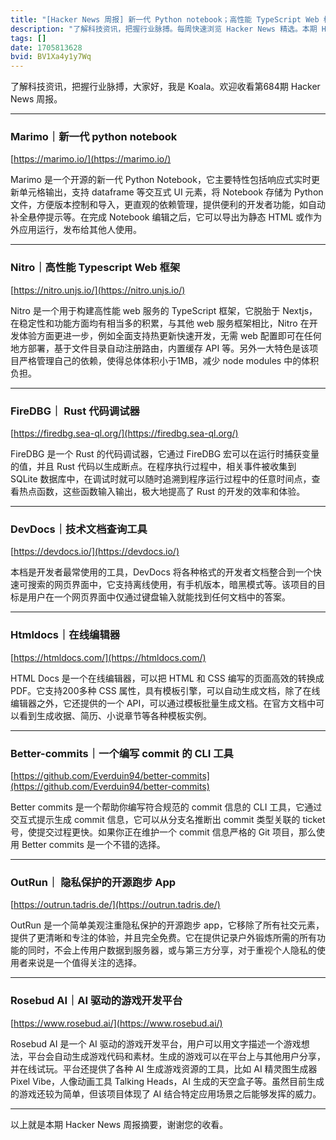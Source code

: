 ```yaml
---
title: "[Hacker News 周报] 新一代 Python notebook；高性能 TypeScript Web 框架；AI 游戏创作工具"
description: "了解科技资讯，把握行业脉搏。每周快速浏览 Hacker News 精选。本期 Hacker Newsletter 地址：https://mailchi.mp/hackernewsletter/684"
tags: []
date: 1705813628
bvid: BV1Xa4y1y7Wq
---
```

了解科技资讯，把握行业脉搏，大家好，我是 Koala。欢迎收看第684期 Hacker News 周报。

---
### Marimo｜新一代 python notebook
[https://marimo.io/](https://marimo.io/)

Marimo 是一个开源的新一代 Python Notebook，它主要特性包括响应式实时更新单元格输出，支持 dataframe 等交互式 UI 元素，将 Notebook 存储为 Python 文件，方便版本控制和导入，更直观的依赖管理，提供便利的开发者功能，如自动补全悬停提示等。在完成 Notebook 编辑之后，它可以导出为静态 HTML 或作为外应用运行，发布给其他人使用。

---
### Nitro｜高性能 Typescript Web 框架
[https://nitro.unjs.io/](https://nitro.unjs.io/)

Nitro 是一个用于构建高性能 web 服务的 TypeScript 框架，它脱胎于 Nextjs，在稳定性和功能方面均有相当多的积累，与其他 web 服务框架相比，Nitro 在开发体验方面更进一步，例如全面支持热更新快速开发，无需 web 配置即可在任何地方部署，基于文件目录自动注册路由，内置缓存 API 等。另外一大特色是该项目严格管理自己的依赖，使得总体体积小于1MB，减少 node modules 中的体积负担。

---
### FireDBG｜ Rust 代码调试器
[https://firedbg.sea-ql.org/](https://firedbg.sea-ql.org/)

FireDBG 是一个 Rust 的代码调试器，它通过 FireDBG 宏可以在运行时捕获变量的值，并且 Rust 代码以生成断点。在程序执行过程中，相关事件被收集到 SQLite 数据库中，在调试时就可以随时追溯到程序运行过程中的任意时间点，查看热点函数，这些函数输入输出，极大地提高了 Rust 的开发的效率和体验。

---
### DevDocs｜技术文档查询工具
[https://devdocs.io/](https://devdocs.io/)

本档是开发者最常使用的工具，DevDocs 将各种格式的开发者文档整合到一个快速可搜索的网页界面中，它支持离线使用，有手机版本，暗黑模式等。该项目的目标是用户在一个网页界面中仅通过键盘输入就能找到任何文档中的答案。

---
### Htmldocs｜在线编辑器
[https://htmldocs.com/](https://htmldocs.com/)

HTML Docs 是一个在线编辑器，可以把 HTML 和 CSS 编写的页面高效的转换成 PDF。它支持200多种 CSS 属性，具有模板引擎，可以自动生成文档，除了在线编辑器之外，它还提供的一个 API，可以通过模板批量生成文档。在官方文档中可以看到生成收据、简历、小说章节等各种模板实例。

---
### Better-commits｜一个编写 commit 的 CLI 工具
[https://github.com/Everduin94/better-commits](https://github.com/Everduin94/better-commits)

Better commits 是一个帮助你编写符合规范的 commit 信息的 CLI 工具，它通过交互式提示生成 commit 信息，它可以从分支名推断出 commit 类型关联的 ticket 号，使提交过程更快。如果你正在维护一个 commit 信息严格的 Git 项目，那么使用 Better commits 是一个不错的选择。

---
### OutRun｜ 隐私保护的开源跑步 App
[https://outrun.tadris.de/](https://outrun.tadris.de/)

OutRun 是一个简单美观注重隐私保护的开源跑步 app，它移除了所有社交元素，提供了更清晰和专注的体验，并且完全免费。它在提供记录户外锻炼所需的所有功能的同时，不会上传用户数据到服务器，或与第三方分享，对于重视个人隐私的使用者来说是一个值得关注的选择。

---
### Rosebud AI｜AI 驱动的游戏开发平台
[https://www.rosebud.ai/](https://www.rosebud.ai/)

Rosebud AI 是一个 AI 驱动的游戏开发平台，用户可以用文字描述一个游戏想法，平台会自动生成游戏代码和素材。生成的游戏可以在平台上与其他用户分享，并在线试玩。平台还提供了各种 AI 生成游戏资源的工具，比如 AI 精灵图生成器 Pixel Vibe，人像动画工具 Talking Heads，AI 生成的天空盒子等。虽然目前生成的游戏还较为简单，但该项目体现了 AI 结合特定应用场景之后能够发挥的威力。

---

以上就是本期 Hacker News 周报摘要，谢谢您的收看。


